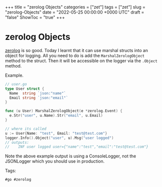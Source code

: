 +++
title = "zerolog Objects"
categories = ["zet"]
tags = ["zet"]
slug = "zerolog-Objects"
date = "2022-05-25 00:00:00 +0000 UTC"
draft = "false"
ShowToc = "true"
+++

# zerolog Objects

[zerolog](https://github.com/rs/zerolog) is so good. Today I learnt that
it can use marshal structs into an object for logging. All you need to do
is add the `MarshalZerologObject` method to the struct. Then it will be
accessible on the logger via the `.Object` method.

Example.

```go
// user.go
type User struct {
  Name  string `json:"name"`
  Email string `json:"email"`
}

func (u User) MarshalZerologObject(e *zerolog.Event) {
  e.Str("user", u.Name).Str("email", u.Email)
}

// where its called
u := User{Name: "test", Email: "test@test.com"}
logger.Info().Object("user", u).Msg("user logged")
// outputs:
//    INF user logged user={"name":"test","email":"test@test.com"}
```

Note the above example output is using a ConsoleLogger, not the JSONLogger
which you should use in production.

Tags:

    #go #zerolog
